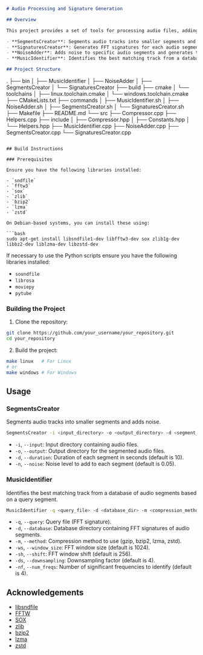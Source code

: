 ```markdown
# Audio Processing and Signature Generation

## Overview

This project provides a set of tools for processing audio files, adding noise, segmenting them, and generating FFT signatures. These signatures can be used for audio identification tasks. The project includes the following components:

- **SegmentsCreator**: Segments audio tracks into smaller segments and adds noise.
- **SignaturesCreator**: Generates FFT signatures for each audio segment.
- **NoiseAdder**: Adds noise to specific audio segments and generates their FFT signatures.
- **MusicIdentifier**: Identifies the best matching track from a database of audio segments based on a query segment.

## Project Structure

```
.
├── bin
│   ├── MusicIdentifier
│   ├── NoiseAdder
│   ├── SegmentsCreator
│   └── SignaturesCreator
├── build
├── cmake
│   └── toolchains
│       ├── linux.toolchain.cmake
│       └── windows.toolchain.cmake
├── CMakeLists.txt
├── commands
│   ├── MusicIdentifier.sh
│   ├── NoiseAdder.sh
│   ├── SegmentsCreator.sh
│   └── SignaturesCreator.sh
├── Makefile
├── README.md
└── src
    ├── Compressor.cpp
    ├── Helpers.cpp
    ├── include
    │   ├── Compressor.hpp
    │   ├── Constants.hpp
    │   └── Helpers.hpp
    ├── MusicIdentifier.cpp
    ├── NoiseAdder.cpp
    ├── SegmentsCreator.cpp
    └── SignaturesCreator.cpp
```

## Build Instructions

### Prerequisites

Ensure you have the following libraries installed:

- `sndfile`
- `fftw3`
- `sox`
- `zlib`
- `bzip2`
- `lzma`
- `zstd`

On Debian-based systems, you can install these using:

```bash
sudo apt-get install libsndfile1-dev libfftw3-dev sox zlib1g-dev libbz2-dev liblzma-dev libzstd-dev
```

If necessary to use the Python scripts ensure you have the following libraries installed:

- `soundfile`
- `librosa`
- `moviepy`
- `pytube`

### Building the Project

1. Clone the repository:

```bash
git clone https://github.com/your_username/your_repository.git
cd your_repository
```

2. Build the project:

```bash
make linux   # For Linux
# or
make windows # For Windows
```

## Usage

### SegmentsCreator

Segments audio tracks into smaller segments and adds noise.

```bash
SegmentsCreator -i <input_directory> -o <output_directory> -d <segment_duration> -n <noise_level>
```

- `-i`, `--input`: Input directory containing audio files.
- `-o`, `--output`: Output directory for the segmented audio files.
- `-d`, `--duration`: Duration of each segment in seconds (default is 10).
- `-n`, `--noise`: Noise level to add to each segment (default is 0.05).

### MusicIdentifier

Identifies the best matching track from a database of audio segments based on a query segment.

```bash
MusicIdentifier -q <query_file> -d <database_dir> -m <compression_method> [-ws <window_size> -sh <shift> -ds <downsampling> -nf <num_freqs>]
```

- `-q`, `--query`: Query file (FFT signature).
- `-d`, `--database`: Database directory containing FFT signatures of audio segments.
- `-m`, `--method`: Compression method to use (gzip, bzip2, lzma, zstd).
- `-ws`, `--window_size`: FFT window size (default is 1024).
- `-sh`, `--shift`: FFT window shift (default is 256).
- `-ds`, `--downsampling`: Downsampling factor (default is 4).
- `-nf`, `--num_freqs`: Number of significant frequencies to identify (default is 4).

## Acknowledgements

- [libsndfile](http://www.mega-nerd.com/libsndfile/)
- [FFTW](http://www.fftw.org/)
- [SOX](http://sox.sourceforge.net/)
- [zlib](https://zlib.net/)
- [bzip2](http://www.bzip.org/)
- [lzma](https://tukaani.org/xz/)
- [zstd](https://facebook.github.io/zstd/)
```
